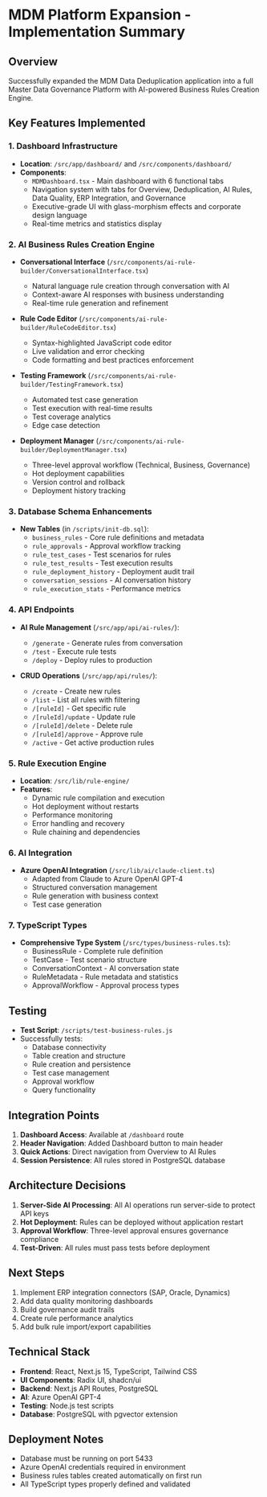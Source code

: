 # MDM Platform Expansion - Implementation Summary

## Overview
Successfully expanded the MDM Data Deduplication application into a full Master Data Governance Platform with AI-powered Business Rules Creation Engine.

## Key Features Implemented

### 1. Dashboard Infrastructure
- **Location**: `/src/app/dashboard/` and `/src/components/dashboard/`
- **Components**:
  - `MDMDashboard.tsx` - Main dashboard with 6 functional tabs
  - Navigation system with tabs for Overview, Deduplication, AI Rules, Data Quality, ERP Integration, and Governance
  - Executive-grade UI with glass-morphism effects and corporate design language
  - Real-time metrics and statistics display

### 2. AI Business Rules Creation Engine
- **Conversational Interface** (`/src/components/ai-rule-builder/ConversationalInterface.tsx`)
  - Natural language rule creation through conversation with AI
  - Context-aware AI responses with business understanding
  - Real-time rule generation and refinement

- **Rule Code Editor** (`/src/components/ai-rule-builder/RuleCodeEditor.tsx`)
  - Syntax-highlighted JavaScript code editor
  - Live validation and error checking
  - Code formatting and best practices enforcement

- **Testing Framework** (`/src/components/ai-rule-builder/TestingFramework.tsx`)
  - Automated test case generation
  - Test execution with real-time results
  - Test coverage analytics
  - Edge case detection

- **Deployment Manager** (`/src/components/ai-rule-builder/DeploymentManager.tsx`)
  - Three-level approval workflow (Technical, Business, Governance)
  - Hot deployment capabilities
  - Version control and rollback
  - Deployment history tracking

### 3. Database Schema Enhancements
- **New Tables** (in `/scripts/init-db.sql`):
  - `business_rules` - Core rule definitions and metadata
  - `rule_approvals` - Approval workflow tracking
  - `rule_test_cases` - Test scenarios for rules
  - `rule_test_results` - Test execution results
  - `rule_deployment_history` - Deployment audit trail
  - `conversation_sessions` - AI conversation history
  - `rule_execution_stats` - Performance metrics

### 4. API Endpoints
- **AI Rule Management** (`/src/app/api/ai-rules/`):
  - `/generate` - Generate rules from conversation
  - `/test` - Execute rule tests
  - `/deploy` - Deploy rules to production

- **CRUD Operations** (`/src/app/api/rules/`):
  - `/create` - Create new rules
  - `/list` - List all rules with filtering
  - `/[ruleId]` - Get specific rule
  - `/[ruleId]/update` - Update rule
  - `/[ruleId]/delete` - Delete rule
  - `/[ruleId]/approve` - Approve rule
  - `/active` - Get active production rules

### 5. Rule Execution Engine
- **Location**: `/src/lib/rule-engine/`
- **Features**:
  - Dynamic rule compilation and execution
  - Hot deployment without restarts
  - Performance monitoring
  - Error handling and recovery
  - Rule chaining and dependencies

### 6. AI Integration
- **Azure OpenAI Integration** (`/src/lib/ai/claude-client.ts`)
  - Adapted from Claude to Azure OpenAI GPT-4
  - Structured conversation management
  - Rule generation with business context
  - Test case generation

### 7. TypeScript Types
- **Comprehensive Type System** (`/src/types/business-rules.ts`):
  - BusinessRule - Complete rule definition
  - TestCase - Test scenario structure
  - ConversationContext - AI conversation state
  - RuleMetadata - Rule metadata and statistics
  - ApprovalWorkflow - Approval process types

## Testing
- **Test Script**: `/scripts/test-business-rules.js`
- Successfully tests:
  - Database connectivity
  - Table creation and structure
  - Rule creation and persistence
  - Test case management
  - Approval workflow
  - Query functionality

## Integration Points
1. **Dashboard Access**: Available at `/dashboard` route
2. **Header Navigation**: Added Dashboard button to main header
3. **Quick Actions**: Direct navigation from Overview to AI Rules
4. **Session Persistence**: All rules stored in PostgreSQL database

## Architecture Decisions
1. **Server-Side AI Processing**: All AI operations run server-side to protect API keys
2. **Hot Deployment**: Rules can be deployed without application restart
3. **Approval Workflow**: Three-level approval ensures governance compliance
4. **Test-Driven**: All rules must pass tests before deployment

## Next Steps
1. Implement ERP integration connectors (SAP, Oracle, Dynamics)
2. Add data quality monitoring dashboards
3. Build governance audit trails
4. Create rule performance analytics
5. Add bulk rule import/export capabilities

## Technical Stack
- **Frontend**: React, Next.js 15, TypeScript, Tailwind CSS
- **UI Components**: Radix UI, shadcn/ui
- **Backend**: Next.js API Routes, PostgreSQL
- **AI**: Azure OpenAI GPT-4
- **Testing**: Node.js test scripts
- **Database**: PostgreSQL with pgvector extension

## Deployment Notes
- Database must be running on port 5433
- Azure OpenAI credentials required in environment
- Business rules tables created automatically on first run
- All TypeScript types properly defined and validated